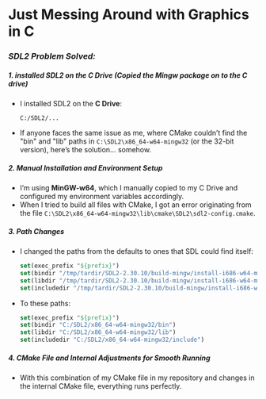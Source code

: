 # Just Messing Around with Graphics in C

### _SDL2 Problem Solved:_

##### 1. installed SDL2 on the C Drive (Copied the Mingw package on to the C drive)

- I installed SDL2 on the **C Drive**:
  ```plaintext
  C:/SDL2/...
  ```
- If anyone faces the same issue as me, where CMake couldn’t find the "bin" and "lib" paths in `C:\SDL2\x86_64-w64-mingw32` (or the 32-bit version), here’s the solution… somehow.

##### 2. **Manual Installation and Environment Setup**

- I’m using **MinGW-w64**, which I manually copied to my C Drive and configured my environment variables accordingly.
- When I tried to build all files with CMake, I got an error originating from the file `C:\SDL2\x86_64-w64-mingw32\lib\cmake\SDL2\sdl2-config.cmake`.

##### 3. **Path Changes**

- I changed the paths from the defaults to ones that SDL could find itself:
  ```cmake
  set(exec_prefix "${prefix}")
  set(bindir "/tmp/tardir/SDL2-2.30.10/build-mingw/install-i686-w64-mingw32/bin")
  set(libdir "/tmp/tardir/SDL2-2.30.10/build-mingw/install-i686-w64-mingw32/lib")
  set(includedir "/tmp/tardir/SDL2-2.30.10/build-mingw/install-i686-w64-mingw32/include")
  ```
- To these paths:

  ```cmake
  set(exec_prefix "${prefix}")
  set(bindir "C:/SDL2/x86_64-w64-mingw32/bin")
  set(libdir "C:/SDL2/x86_64-w64-mingw32/lib")
  set(includedir "C:/SDL2/x86_64-w64-mingw32/include")
  ```

##### 4. **CMake File and Internal Adjustments for Smooth Running**

- With this combination of my CMake file in my repository and changes in the internal CMake file, everything runs perfectly.
